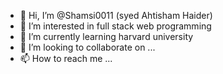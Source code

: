 - 👋 Hi, I’m @Shamsi0011 (syed Ahtisham Haider)
- 👀 I’m interested in full stack web programming
- 🌱 I’m currently learning harvard university 
- 💞️ I’m looking to collaborate on ...
- 📫 How to reach me ...

<!---
Shamsi0011/Shamsi0011 is a ✨ special ✨ repository because its `README.md` (this file) appears on your GitHub profile.
You can click the Preview link to take a look at your changes.
--->
